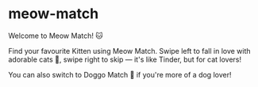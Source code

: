 # meow-match
Welcome to Meow Match! 🐱

Find your favourite Kitten using Meow Match. Swipe left to fall in love with adorable cats 🐾, swipe right to skip — it's like Tinder, but for cat lovers!

You can also switch to Doggo Match 🐶 if you're more of a dog lover!